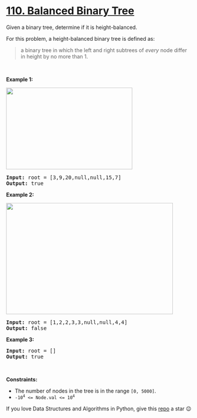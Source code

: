 # [110. Balanced Binary Tree][title]

<p>Given a binary tree, determine if it is height-balanced.</p>
<p>For this problem, a height-balanced binary tree is defined as:</p>
<blockquote>
<p>a binary tree in which the left and right subtrees of <em>every</em> node differ in height by no more than 1.</p>
</blockquote>
<p> </p>
<p><strong>Example 1:</strong></p>
<img alt="" src="https://assets.leetcode.com/uploads/2020/10/06/balance_1.jpg" style="width: 342px; height: 221px;"/>
<pre><strong>Input:</strong> root = [3,9,20,null,null,15,7]
<strong>Output:</strong> true
</pre>
<p><strong>Example 2:</strong></p>
<img alt="" src="https://assets.leetcode.com/uploads/2020/10/06/balance_2.jpg" style="width: 452px; height: 301px;"/>
<pre><strong>Input:</strong> root = [1,2,2,3,3,null,null,4,4]
<strong>Output:</strong> false
</pre>
<p><strong>Example 3:</strong></p>
<pre><strong>Input:</strong> root = []
<strong>Output:</strong> true
</pre>
<p> </p>
<p><strong>Constraints:</strong></p>
<ul>
<li>The number of nodes in the tree is in the range <code>[0, 5000]</code>.</li>
<li><code>-10<sup>4</sup> &lt;= Node.val &lt;= 10<sup>4</sup></code></li>
</ul>


If you love Data Structures and Algorithms in Python, give this [repo][me] a star :wink:

[title]: https://leetcode.com/problems/balanced-binary-tree
[me]: https://github.com/bumblebee211196/awesome-python-leetcode